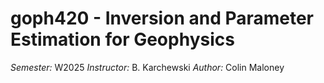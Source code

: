 # goph420 - Inversion and Parameter Estimation for Geophysics 

*Semester:* W2025 
*Instructor:* B. Karchewski 
*Author:* Colin Maloney